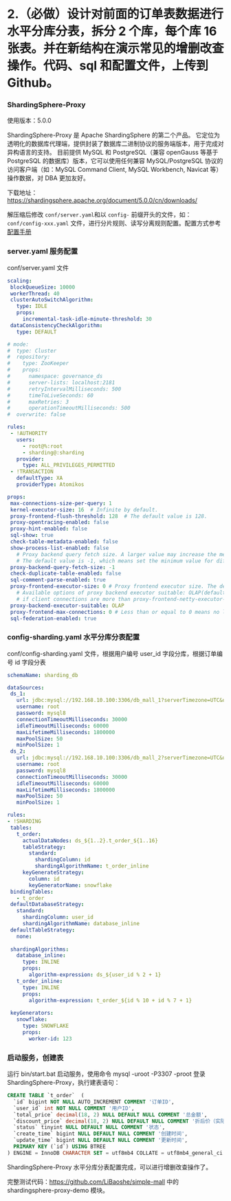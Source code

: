 # 2.（必做）设计对前面的订单表数据进行水平分库分表，拆分 2 个库，每个库 16 张表。并在新结构在演示常见的增删改查操作。代码、sql 和配置文件，上传到 Github。

### ShardingSphere-Proxy 

使用版本：5.0.0

ShardingSphere-Proxy 是 Apache ShardingSphere 的第二个产品。 它定位为透明化的数据库代理端，提供封装了数据库二进制协议的服务端版本，用于完成对异构语言的支持。 目前提供 MySQL 和 PostgreSQL（兼容 openGauss 等基于 PostgreSQL 的数据库）版本，它可以使用任何兼容 MySQL/PostgreSQL 协议的访问客户端（如：MySQL Command Client, MySQL Workbench, Navicat 等）操作数据，对 DBA 更加友好。

下载地址：https://shardingsphere.apache.org/document/5.0.0/cn/downloads/

解压缩后修改 `conf/server.yaml`和以 `config-` 前缀开头的文件，如：`conf/config-xxx.yaml` 文件，进行分片规则、读写分离规则配置。配置方式参考[配置手册](https://shardingsphere.apache.org/document/5.0.0/cn/user-manual/shardingsphere-proxy/configuration/)

### server.yaml 服务配置

conf/server.yaml 文件

```yaml
scaling:
 blockQueueSize: 10000
 workerThread: 40
 clusterAutoSwitchAlgorithm:
   type: IDLE
   props:
     incremental-task-idle-minute-threshold: 30
 dataConsistencyCheckAlgorithm:
   type: DEFAULT

# mode:
#  type: Cluster
#  repository:
#    type: ZooKeeper
#    props:
#      namespace: governance_ds
#      server-lists: localhost:2181
#      retryIntervalMilliseconds: 500
#      timeToLiveSeconds: 60
#      maxRetries: 3
#      operationTimeoutMilliseconds: 500
#  overwrite: false

rules:
 - !AUTHORITY
   users:
     - root@%:root
     - sharding@:sharding
   provider:
     type: ALL_PRIVILEGES_PERMITTED
 - !TRANSACTION
   defaultType: XA
   providerType: Atomikos

props:
 max-connections-size-per-query: 1
 kernel-executor-size: 16  # Infinite by default.
 proxy-frontend-flush-threshold: 128  # The default value is 128.
 proxy-opentracing-enabled: false
 proxy-hint-enabled: false
 sql-show: true
 check-table-metadata-enabled: false
 show-process-list-enabled: false
   # Proxy backend query fetch size. A larger value may increase the memory usage of ShardingSphere Proxy.
   # The default value is -1, which means set the minimum value for different JDBC drivers.
 proxy-backend-query-fetch-size: -1
 check-duplicate-table-enabled: false
 sql-comment-parse-enabled: true
 proxy-frontend-executor-size: 0 # Proxy frontend executor size. The default value is 0, which means let Netty decide.
   # Available options of proxy backend executor suitable: OLAP(default), OLTP. The OLTP option may reduce time cost of writing packets to client, but it may increase the latency of SQL execution
   # if client connections are more than proxy-frontend-netty-executor-size, especially executing slow SQL.
 proxy-backend-executor-suitable: OLAP
 proxy-frontend-max-connections: 0 # Less than or equal to 0 means no limitation.
 sql-federation-enabled: true
```

### config-sharding.yaml 水平分库分表配置

conf/config-sharding.yaml 文件，根据用户编号 user_id 字段分库，根据订单编号 id 字段分表

```yaml
schemaName: sharding_db

dataSources:
 ds_1:
   url: jdbc:mysql://192.168.10.100:3306/db_mall_1?serverTimezone=UTC&useSSL=false
   username: root
   password: mysql8
   connectionTimeoutMilliseconds: 30000
   idleTimeoutMilliseconds: 60000
   maxLifetimeMilliseconds: 1800000
   maxPoolSize: 50
   minPoolSize: 1
 ds_2:
   url: jdbc:mysql://192.168.10.100:3306/db_mall_2?serverTimezone=UTC&useSSL=false
   username: root
   password: mysql8
   connectionTimeoutMilliseconds: 30000
   idleTimeoutMilliseconds: 60000
   maxLifetimeMilliseconds: 1800000
   maxPoolSize: 50
   minPoolSize: 1

rules:
- !SHARDING
 tables:
   t_order:
     actualDataNodes: ds_${1..2}.t_order_${1..16}
     tableStrategy:
       standard:
         shardingColumn: id
         shardingAlgorithmName: t_order_inline
     keyGenerateStrategy:
       column: id
       keyGeneratorName: snowflake
 bindingTables:
   - t_order
 defaultDatabaseStrategy:
   standard:
     shardingColumn: user_id
     shardingAlgorithmName: database_inline
 defaultTableStrategy:
   none:
 
 shardingAlgorithms:
   database_inline:
     type: INLINE
     props:
       algorithm-expression: ds_${user_id % 2 + 1}
   t_order_inline:
     type: INLINE
     props:
       algorithm-expression: t_order_${id % 10 + id % 7 + 1}
 
 keyGenerators:
   snowflake:
     type: SNOWFLAKE
     props:
       worker-id: 123
```

### 启动服务，创建表

运行 bin/start.bat 启动服务，使用命令 mysql -uroot -P3307 -proot 登录 ShardingSphere-Proxy，执行建表语句：

```sql
CREATE TABLE `t_order`  (
  `id` bigint NOT NULL AUTO_INCREMENT COMMENT '订单ID',
  `user_id` int NOT NULL COMMENT '用户ID',
  `total_price` decimal(18, 2) NULL DEFAULT NULL COMMENT '总金额',
  `discount_price` decimal(18, 2) NULL DEFAULT NULL COMMENT '折后价（实际金额）',
  `status` tinyint NULL DEFAULT NULL COMMENT '状态',
  `create_time` bigint NULL DEFAULT NULL COMMENT '创建时间',
  `update_time` bigint NULL DEFAULT NULL COMMENT '更新时间',
  PRIMARY KEY (`id`) USING BTREE
) ENGINE = InnoDB CHARACTER SET = utf8mb4 COLLATE = utf8mb4_general_ci ROW_FORMAT = Dynamic;
```

ShardingSphere-Proxy 水平分库分表配置完成，可以进行增删改查操作了。

完整测试代码：https://github.com/LiBaoshe/simple-mall 中的 shardingsphere-proxy-demo 模块。

